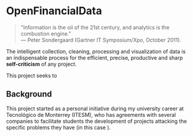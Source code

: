 # OpenFinancialData

> "Information is the oil of the 21st century, and analytics is the combustion engine."  
> — Peter Sondergaard (Gartner IT Symposium/Xpo, October 2011).

The intelligent collection, cleaning, processing and visualization of data is an indispensable process for the efficient, precise, productive and sharp **self-criticism** of any project. 

This project seeks to 

## Background
This project started as a personal initiative during my university career at Tecnológico de Monterrey (ITESM), who has agreements with several companies to facilitate students the development of projects attacking the specific problems they have (in this case ).